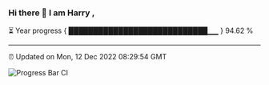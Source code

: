 ### Hi there 👋 I am Harry , 

⏳ Year progress { ████████████████████████████▁▁ } 94.62 %

---

⏰ Updated on Mon, 12 Dec 2022 08:29:54 GMT

![Progress Bar CI](https://github.com/duykhang68/duykhang68/workflows/Progress%20Bar%20CI/badge.svg)
